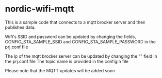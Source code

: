 # nordic-wifi-mqtt
This is a sample code that connects to a mqtt brocker server and then publishes data.

Wifi's SSID and password can be updated by changing the fields, CONFIG_STA_SAMPLE_SSID and CONFIG_STA_SAMPLE_PASSWORD in the prj.conf file

The ip of the mqtt brocker server can be updated by changing the "" field in the prj.conf file 
The topic name is provided in the config.h file

Please note that the MQTT updates will be added soon
